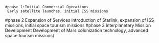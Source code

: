     #phase 1:Initial Commercial Operations
     Early satellite launches, initial ISS missions
#phase 2 Expansion of Services 
     Introduction of Starlink, expansion of ISS missions, initial space tourism missions
#phase 3 Interplanetary Mission Development
     Development of Mars colonization technology, advanced space tourism missions)

